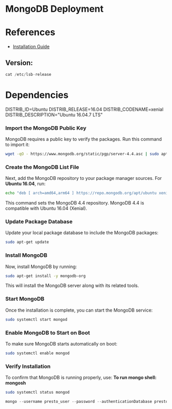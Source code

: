 # MongoDB Deployment

# References
* [Installation Guide](https://www.digitalocean.com/community/tutorials/how-to-configure-remote-access-for-mongodb-on-ubuntu-20-04)

## Version:

```jsx
cat /etc/lsb-release
```
# Dependencies
DISTRIB_ID=Ubuntu
DISTRIB_RELEASE=16.04
DISTRIB_CODENAME=xenial
DISTRIB_DESCRIPTION="Ubuntu 16.04.7 LTS"

### Import the MongoDB Public Key

MongoDB requires a public key to verify the packages. Run this command to import it:

```bash
wget -qO - https://www.mongodb.org/static/pgp/server-4.4.asc | sudo apt-key add -
```

### Create the MongoDB List File

Next, add the MongoDB repository to your package manager sources. For **Ubuntu 16.04**, run:

```bash
echo "deb [ arch=amd64,arm64 ] https://repo.mongodb.org/apt/ubuntu xenial/mongodb-org/4.4 multiverse" | sudo tee /etc/apt/sources.list.d/mongodb-org-4.4.list
```

This command sets the MongoDB 4.4 repository. MongoDB 4.4 is compatible with Ubuntu 16.04 (Xenial).

### Update Package Database

Update your local package database to include the MongoDB packages:

```bash
sudo apt-get update
```

### Install MongoDB

Now, install MongoDB by running:

```bash
sudo apt-get install -y mongodb-org
```

This will install the MongoDB server along with its related tools.

### Start MongoDB

Once the installation is complete, you can start the MongoDB service:

```bash
sudo systemctl start mongod
```

### Enable MongoDB to Start on Boot

To make sure MongoDB starts automatically on boot:

```bash
sudo systemctl enable mongod
```

### Verify Installation

To confirm that MongoDB is running properly, use:  **To run mongo shell: mongosh**

```bash
sudo systemctl status mongod
```

```jsx
mongo --username presto_user --password --authenticationDatabase presto
```
